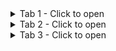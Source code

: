 <details>
<summary>Tab 1 - Click to open</summary>

### Content for Tab 1

Here’s all the content under tab 1.

</details>

<details>
<summary>Tab 2 - Click to open</summary>

### Content for Tab 2

Different content under this second section.

</details>

<details>
<summary>Tab 3 - Click to open</summary>

### Content for Tab 3

Last tab’s content here.

</details>
